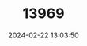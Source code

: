 ---
title: "13969"
category: "Mus mayori"
draft: false
date: 2024-02-22 13:03:50
languages:
  English: ["Highland Rat", "Mayor's Mouse", "Mayor’s Mouse"]
  Tamil: ["Kart’elli"]
  Sinhala; Sinhalese: ["Kelle-miya"]
---